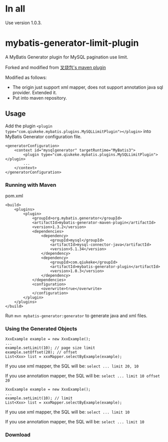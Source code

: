 # In all

Use version 1.0.3.

# mybatis-generator-limit-plugin
A MyBatis Generator plugin for MySQL pagination use limit.

Forked and modified from [叉烧包's maven plugin](https://github.com/wucao/mybatis-generator-limit-plugin)

Modified as follows:

* The origin just support xml mapper, does not support annotation java sql provider. Extended it. 
* Put into maven repository.

## Usage

Add the plugin `<plugin type="com.qiukeke.mybatis.plugins.MySQLLimitPlugin"></plugin>` into MyBatis Generator configuration file.

```
<generatorConfiguration>
    <context id="mysqlgenerator" targetRuntime="MyBatis3">
    	<plugin type="com.qiukeke.mybatis.plugins.MySQLLimitPlugin"></plugin>
    	...
    </context>
</generatorConfiguration>
```

### Running with Maven

pom.xml


```
<build>
	<plugins>
		<plugin>
			<groupId>org.mybatis.generator</groupId>
			<artifactId>mybatis-generator-maven-plugin</artifactId>
			<version>1.3.2</version>
			<dependencies>
				<dependency>
					<groupId>mysql</groupId>
					<artifactId>mysql-connector-java</artifactId>
					<version>5.1.34</version>
				</dependency>
				<dependency>
					<groupId>com.qiukeke</groupId>
					<artifactId>mybatis-generator-plugin</artifactId>
					<version>1.0.3</version>
				</dependency>
			</dependencies>
			<configuration>
				<overwrite>true</overwrite>
			</configuration>
		</plugin>
	</plugins>
</build>
```

Run `mvn mybatis-generator:generator` to generate java and xml files.

### Using the Generated Objects

```
XxxExample example = new XxxExample();
...
example.setLimit(10); // page size limit
example.setOffset(20); // offset
List<Xxx> list = xxxMapper.selectByExample(example);
```

If you use xml mapper, the SQL will be:
`select ... limit 20, 10`

If you use annotation mapper, the SQL will be:
`select ... limit 10 offset 20`


```
XxxExample example = new XxxExample();
...
example.setLimit(10); // limit
List<Xxx> list = xxxMapper.selectByExample(example);
```
If you use xml mapper, the SQL will be:
`select ... limit 10`

If you use annotation mapper, the SQL will be:
`select ... limit 10`

### Download

